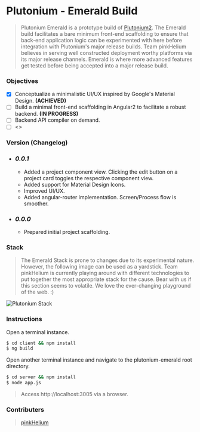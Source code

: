 # Plutonium - Emerald Build

> Plutonium Emerald is a prototype build of [Plutonium2]. The Emerald build facilitates a bare minimum front-end scaffolding to ensure that back-end application logic can be experimented with here before integration with Plutonium's major release builds. Team pinkHelium believes in serving well constructed deployment worthy platforms via its major release channels. Emerald is where more advanced features get tested before being accepted into a major release build.

### Objectives
- [x] Conceptualize a minimalistic UI/UX inspired by Google's Material Design. **(ACHIEVED)**
- [ ] Build a minimal front-end scaffolding in Angular2 to facilitate a robust backend. **(IN PROGRESS)**
- [ ] Backend API compiler on demand.
- [ ] <<ADD MORE>>

### Version (Changelog)
* ### ***0.0.1***
    * Added a project component view. Clicking the edit button on a project card toggles the respective component view.
    * Added support for Material Design Icons.
    * Improved UI/UX.
    * Added angular-router implementation. Screen/Process flow is smoother.

* ### ***0.0.0*** 
    *  Prepared initial project scaffolding.

### Stack
> The Emerald Stack is prone to changes due to its experimental nature. However, the following image can be used as a yardstick. Team pinkHelium is currently playing around with different technologies to put together the most appropriate stack for the cause. Bear with us if this section seems to volatile. We love the ever-changing playground of the web. :)

![Plutonium Stack](https://docs.google.com/drawings/d/1yV-FcNkknzPuRIybjUT3yKvG6EuWBVnZgJvsuGoHgD0/pub?w=586&h=451)

### Instructions
Open a terminal instance.
```sh
$ cd client && npm install
$ ng build
```

Open another terminal instance and navigate to the plutonium-emerald root directory.
```sh
$ cd server && npm install
$ node app.js
```

> Access http://localhost:3005 via a browser.

### Contributers
> [pinkHelium][pinkHelium_Members]


[pinkHelium_Members]: https://github.com/orgs/pinkhelium/people
[Plutonium2]: https://github.com/pinkhelium/plutonium2
